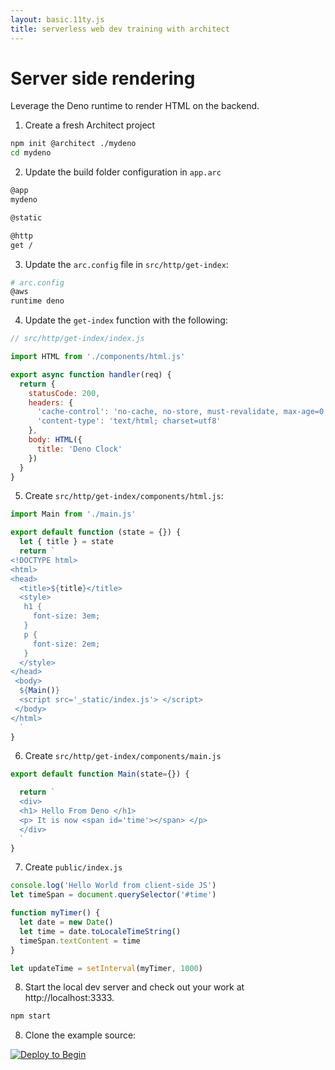 ```yaml
---
layout: basic.11ty.js
title: serverless web dev training with architect
---
```


# Server side rendering

Leverage the Deno runtime to render HTML on the backend.

1. Create a fresh Architect project

```bash
npm init @architect ./mydeno
cd mydeno

```

2. Update the build folder configuration in `app.arc`

```bash
@app
mydeno

@static

@http
get /
```

3. Update the `arc.config` file in `src/http/get-index`:

```bash
# arc.config
@aws
runtime deno
```

4. Update the `get-index` function with the following:
```javascript
// src/http/get-index/index.js

import HTML from './components/html.js'

export async function handler(req) {
  return {
    statusCode: 200,
    headers: {
      'cache-control': 'no-cache, no-store, must-revalidate, max-age=0, s-maxage=0',
      'content-type': 'text/html; charset=utf8'
    },
    body: HTML({
      title: 'Deno Clock'
    })
  }
}
```

5. Create `src/http/get-index/components/html.js`:
```javascript
import Main from './main.js'

export default function (state = {}) {
  let { title } = state
  return `
<!DOCTYPE html>
<html>
<head>
  <title>${title}</title>
  <style>
   h1 {
     font-size: 3em;
   }
   p {
     font-size: 2em;
   }
  </style>
</head>
 <body>
  ${Main()}
  <script src='_static/index.js'> </script>
 </body>
</html>
  `
}
```

6. Create `src/http/get-index/components/main.js`
```javascript
export default function Main(state={}) {

  return `
  <div>
  <h1> Hello From Deno </h1>
  <p> It is now <span id='time'></span> </p>
  </div>
  `
}
```

7. Create `public/index.js`

```javascript
console.log('Hello World from client-side JS')
let timeSpan = document.querySelector('#time')

function myTimer() {
  let date = new Date()
  let time = date.toLocaleTimeString()
  timeSpan.textContent = time
}

let updateTime = setInterval(myTimer, 1000)
```

8. Start the local dev server and check out your work at http://localhost:3333.

```bash
npm start
```

8. Clone the example source:

[![Deploy to Begin](https://static.begin.com/deploy-to-begin.svg)](https://begin.com/apps/create?template=https://github.com/begin-examples/learn-deno-ssr)
